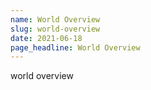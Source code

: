 ```yaml
---
name: World Overview
slug: world-overview
date: 2021-06-18
page_headline: World Overview
---
```


world overview
